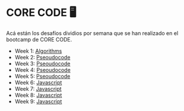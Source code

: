 # CORE CODE 🖥

Acá están los desafíos dividios por semana que se han realizado en el bootcamp de CORE CODE.


- Week 1: [Algorithms](https://github.com/Lal0gg/core-code-from-scratch-readme/tree/main/Week1)
- Week 2: [Pseoudocode](https://github.com/Lal0gg/core-code-from-scratch-readme/tree/main/Week2)
- Week 3: [Pseoudocode](https://github.com/Lal0gg/core-code-from-scratch-readme/tree/main/Week3)
- Week 4: [Pseoudocode](https://github.com/Lal0gg/core-code-from-scratch-readme/tree/main/Week4)
- Week 5: [Pseoudocode](https://github.com/Lal0gg/core-code-from-scratch-readme/tree/main/Week5)
- Week 6: [Javascript](https://github.com/Lal0gg/core-code-from-scratch-readme/blob/main/Week6)
- Week 7: [Javascript](https://github.com/Lal0gg/core-code-from-scratch-readme/blob/main/Week7)
- Week 8: [Javascript](https://github.com/Lal0gg/core-code-from-scratch-readme/blob/main/Week8)
- Week 9: [Javascript](https://github.com/Lal0gg/core-code-from-scratch-readme/blob/main/Week9)